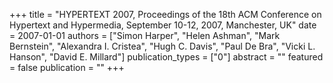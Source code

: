 +++
title = "HYPERTEXT 2007, Proceedings of the 18th ACM Conference on Hypertext and Hypermedia, September 10-12, 2007, Manchester, UK"
date = 2007-01-01
authors = ["Simon Harper", "Helen Ashman", "Mark Bernstein", "Alexandra I. Cristea", "Hugh C. Davis", "Paul De Bra", "Vicki L. Hanson", "David E. Millard"]
publication_types = ["0"]
abstract = ""
featured = false
publication = ""
+++

